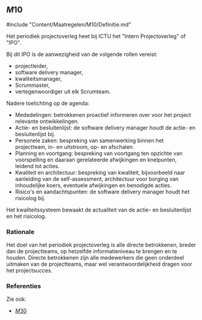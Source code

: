 ## $M10$

#include "Content/Maatregelen/M10/Definitie.md"

Het periodiek projectoverleg heet bij ICTU het "Intern Projectoverleg" of "IPO".

Bij dit IPO is de aanwezigheid van de volgende rollen vereist:

* projectleider,
* software delivery manager,
* kwaliteitsmanager,
* Scrummaster,
* vertegenwoordiger uit elk Scrumteam.

Nadere toelichting op de agenda:

* Mededelingen: betrokkenen proactief informeren over voor het project relevante ontwikkelingen.
* Actie- en besluitenlijst: de software delivery manager houdt de actie- en besluitenlijst bij.
* Personele zaken: bespreking van samenwerking binnen het projectteam, in- en uitstroom, op- en afschalen.
* Planning en voortgang: bespreking van voortgang ten opzichte van voorspelling en daaraan gerelateerde afwijkingen en knelpunten, leidend tot acties.
* Kwaliteit en architectuur: bespreking van kwaliteit, bijvoorbeeld naar aanleiding van de self-assessment, architectuur voor borging van inhoudelijke koers, eventuele afwijkingen en benodigde acties.
* Risico's en aandachtspunten: de software delivery manager houdt het risicolog bij.

Het kwaliteitssysteem bewaakt de actualiteit van de actie- en besluitenlijst en het risicolog.

### Rationale

Het doel van het periodiek projectoverleg is alle directe betrokkenen, breder dan de projectteams, op hetzelfde informatieniveau te brengen en te houden. Directe betrokkenen zijn alle medewerkers die geen onderdeel uitmaken van de projectteams, maar wel verantwoordelijkheid dragen voor het projectsucces.

### Referenties

Zie ook:

* [$M30$](#m30)
